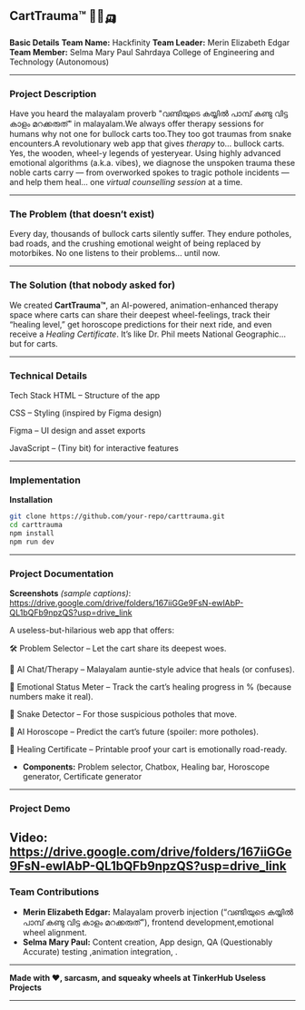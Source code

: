 

## **CartTrauma™ 🐂💥🛺**

**Basic Details**
**Team Name:** Hackfinity
**Team Leader:** Merin Elizabeth Edgar 
**Team Member:** Selma Mary Paul 
 Sahrdaya College of Engineering and Technology (Autonomous)

---

### **Project Description**
Have you heard the malayalam proverb "വണ്ടിയുടെ കയ്യിൽ പാമ്പ് കണ്ടു വിട്ട കാളം മറക്കരുത്" in malayalam.We always offer therapy sessions for humans why not one for bullock carts too.They too got traumas from snake encounters.A revolutionary web app that gives *therapy* to… bullock carts. Yes, the wooden, wheel-y legends of yesteryear. Using highly advanced emotional algorithms (a.k.a. vibes), we diagnose the unspoken trauma these noble carts carry — from overworked spokes to tragic pothole incidents — and help them heal… one *virtual counselling session* at a time.

---

### **The Problem (that doesn’t exist)**

Every day, thousands of bullock carts silently suffer. They endure potholes, bad roads, and the crushing emotional weight of being replaced by motorbikes. No one listens to their problems… until now.

---

### **The Solution (that nobody asked for)**

We created **CartTrauma™**, an AI-powered, animation-enhanced therapy space where carts can share their deepest wheel-feelings, track their “healing level,” get horoscope predictions for their next ride, and even receive a *Healing Certificate*. It’s like Dr. Phil meets National Geographic… but for carts.

---

### **Technical Details**

Tech Stack
HTML – Structure of the app

CSS – Styling (inspired by Figma design)

Figma – UI design and asset exports

JavaScript – (Tiny bit) for interactive features

---

### **Implementation**

**Installation**

```bash
git clone https://github.com/your-repo/carttrauma.git
cd carttrauma
npm install
npm run dev
```

---

### **Project Documentation**

**Screenshots** *(sample captions)*:
https://drive.google.com/drive/folders/167iiGGe9FsN-ewlAbP-QL1bQFb9npzQS?usp=drive_link

A useless-but-hilarious web app that offers:

🛠 Problem Selector – Let the cart share its deepest woes.

🤖 AI Chat/Therapy – Malayalam auntie-style advice that heals (or confuses).

🩷 Emotional Status Meter – Track the cart’s healing progress in % (because numbers make it real).

🐍 Snake Detector – For those suspicious potholes that move.

🔮 AI Horoscope – Predict the cart’s future (spoiler: more potholes).

📜 Healing Certificate – Printable proof your cart is emotionally road-ready.

* **Components:** Problem selector, Chatbox, Healing bar, Horoscope generator, Certificate generator

---

### **Project Demo**

**Video:** 
https://drive.google.com/drive/folders/167iiGGe9FsN-ewlAbP-QL1bQFb9npzQS?usp=drive_link
---

### **Team Contributions**

* **Merin Elizabeth Edgar:** Malayalam proverb injection (“വണ്ടിയുടെ കയ്യിൽ പാമ്പ് കണ്ടു വിട്ട കാളം മറക്കരുത്”), frontend development,emotional wheel alignment.
* **Selma Mary Paul:** Content creation, App design, QA (Questionably Accurate) testing ,animation integration, .

---

**Made with ❤️, sarcasm, and squeaky wheels at TinkerHub Useless Projects**

---


